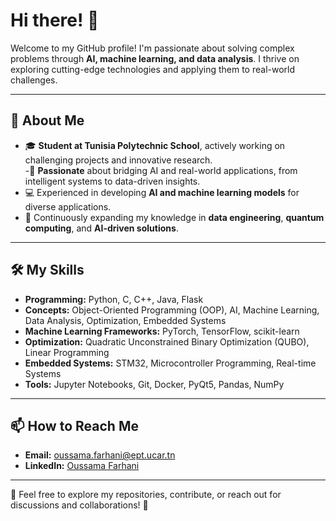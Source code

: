 # Hi there! 👋  

Welcome to my GitHub profile! I'm passionate about solving complex problems through **AI, machine learning, and data analysis**. I thrive on exploring cutting-edge technologies and applying them to real-world challenges.  

---

## 🚀 About Me  

- 🎓 **Student at Tunisia Polytechnic School**, actively working on challenging projects and innovative research.  
-🧠 **Passionate** about bridging AI and real-world applications, from intelligent systems to data-driven insights.
- 💻 Experienced in developing **AI and machine learning models** for diverse applications.  
- 🌱 Continuously expanding my knowledge in **data engineering**, **quantum computing**, and **AI-driven solutions**.  

---

## 🛠️ My Skills  

- **Programming:** Python, C, C++, Java, Flask  
- **Concepts:** Object-Oriented Programming (OOP), AI, Machine Learning, Data Analysis, Optimization, Embedded Systems  
- **Machine Learning Frameworks:** PyTorch, TensorFlow, scikit-learn  
- **Optimization:** Quadratic Unconstrained Binary Optimization (QUBO), Linear Programming  
- **Embedded Systems:** STM32, Microcontroller Programming, Real-time Systems  
- **Tools:** Jupyter Notebooks, Git, Docker, PyQt5, Pandas, NumPy  

---

## 📫 How to Reach Me  

- **Email:** [oussama.farhani@ept.ucar.tn](mailto:oussama.farhani@ept.ucar.tn)  
- **LinkedIn:** [Oussama Farhani](https://www.linkedin.com/in/oussama-farhani-23ba13306/)  

---

🌟 Feel free to explore my repositories, contribute, or reach out for discussions and collaborations! 🚀  
